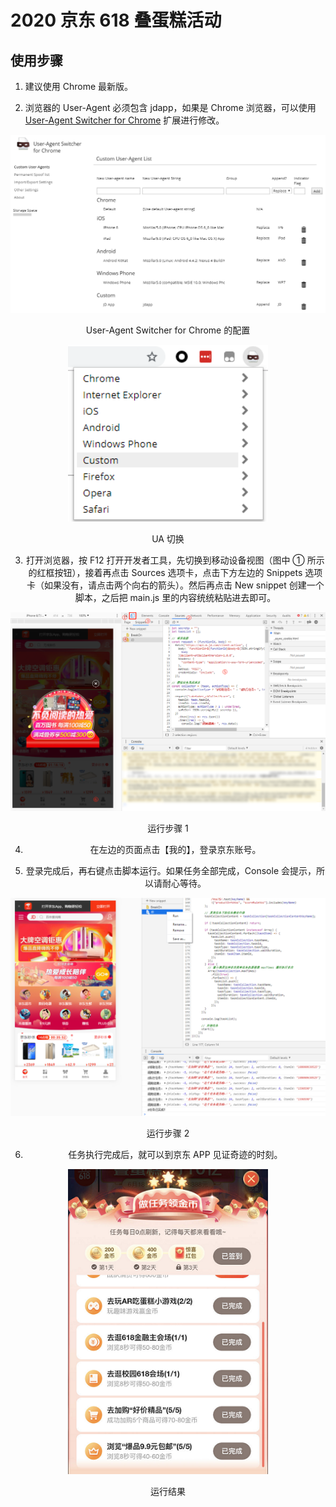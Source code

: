 # 2020 京东 618 叠蛋糕活动

## 使用步骤

1. 建议使用 Chrome 最新版。

2. 浏览器的 User-Agent 必须包含 jdapp，如果是 Chrome 浏览器，可以使用 [User-Agent Switcher for Chrome](https://chrome.google.com/webstore/detail/user-agent-switcher-for-c/djflhoibgkdhkhhcedjiklpkjnoahfmg) 扩展进行修改。

<p align="center">
  <img width="640" src="./steps/1.png" alt="User-Agent Switcher for Chrome 的配置">
  <div align="center">User-Agent Switcher for Chrome 的配置<div>
</p>

<p align="center">
  <img width="320" src="./steps/2.png" alt="UA 切换">
  <div align="center">UA 切换<div>
</p>

3. 打开浏览器，按 F12 打开开发者工具，先切换到移动设备视图（图中 ① 所示的红框按钮），接着再点击 Sources 选项卡，点击下方左边的 Snippets 选项卡（如果没有，请点击两个向右的箭头）。然后再点击 New snippet 创建一个脚本，之后把 main.js 里的内容统统粘贴进去即可。

<p align="center">
  <img width="640" src="./steps/3.png" alt="运行步骤 1">
  <div align="center">运行步骤 1<div>
</p>

4. 在左边的页面点击【我的】，登录京东账号。

5. 登录完成后，再右键点击脚本运行。如果任务全部完成，Console 会提示，所以请耐心等待。

<p align="center">
  <img width="640" src="./steps/4.png" alt="运行步骤 2">
  <div align="center">运行步骤 2<div>
</p>

6. 任务执行完成后，就可以到京东 APP 见证奇迹的时刻。

<p align="center">
  <img width="320" src="./steps/5.png" alt="运行结果">
  <div align="center">运行结果<div>
</p>
